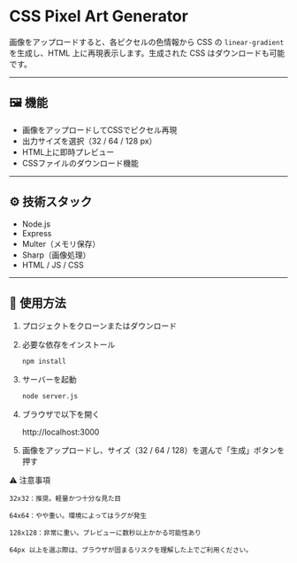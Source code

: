 # CSS Pixel Art Generator

画像をアップロードすると、各ピクセルの色情報から CSS の `linear-gradient` を生成し、HTML 上に再現表示します。生成された CSS はダウンロードも可能です。

---

## 🖼 機能

- 画像をアップロードしてCSSでピクセル再現
- 出力サイズを選択（32 / 64 / 128 px）
- HTML上に即時プレビュー
- CSSファイルのダウンロード機能

---

## ⚙ 技術スタック

- Node.js
- Express
- Multer（メモリ保存）
- Sharp（画像処理）
- HTML / JS / CSS

---

## 🚀 使用方法

1. プロジェクトをクローンまたはダウンロード
2. 必要な依存をインストール

   ```bash
   npm install
3. サーバーを起動
    ```bash
    node server.js

4. ブラウザで以下を開く

    http://localhost:3000

5. 画像をアップロードし、サイズ（32 / 64 / 128）を選んで「生成」ボタンを押す

⚠ 注意事項

    32x32：推奨。軽量かつ十分な見た目

    64x64：やや重い。環境によってはラグが発生

    128x128：非常に重い。プレビューに数秒以上かかる可能性あり

    64px 以上を選ぶ際は、ブラウザが固まるリスクを理解した上でご利用ください。